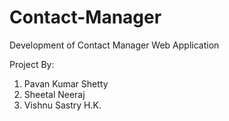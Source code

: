 # Contact-Manager
Development of Contact Manager Web Application

Project By:
1. Pavan Kumar Shetty
2. Sheetal Neeraj
3. Vishnu Sastry H.K.

